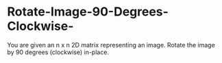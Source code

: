 # Rotate-Image-90-Degrees-Clockwise-
You are given an n x n 2D matrix representing an image. Rotate the image by 90 degrees (clockwise) in-place.
